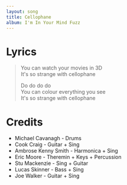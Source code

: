 ```yaml
---
layout: song
title: Cellophane
album: I'm In Your Mind Fuzz
---
```


# Lyrics

> You can watch your movies in 3D  
> It's so strange with cellophane  
>  
> Do do do do  
> You can colour everything you see  
> It's so strange with cellophane  

# Credits

* Michael Cavanagh - Drums  
* Cook Craig - Guitar + Sing  
* Ambrose Kenny Smith - Harmonica + Sing  
* Eric Moore - Theremin + Keys + Percussion  
* Stu Mackenzie - Sing + Guitar  
* Lucas Skinner - Bass + Sing  
* Joe Walker - Guitar + Sing  
